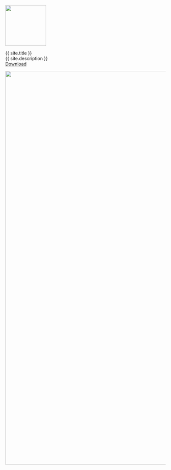 ---
---

<p class="header">
    <img src="/images/icon_128x128.png"
        srcset="/images/icon_128x128.png, /images/icon_128x128@2x.png 2x"
        width="128"
        height="128" />
    <div class="appname">{{ site.title }}</div>
    <div class="tagline">{{ site.description }}</div>
    <div class="actions">
        <a class="button no-rewrite" href="{{ site.env.DOWNLOAD_URL }}">Download</a>
    </div>
</p>

<picture>
    <source srcset="/images/screenshot-default-dark@2x.png" media="(prefers-color-scheme: dark)">
    <img src="/images/screenshot-default@2x.png" width="1237" />
</picture>
